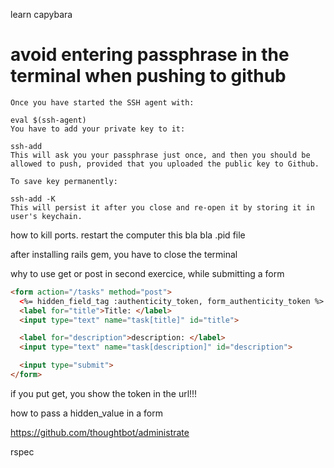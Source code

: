 learn capybara

# avoid entering passphrase in the terminal when pushing to github

```
Once you have started the SSH agent with:

eval $(ssh-agent)
You have to add your private key to it:

ssh-add
This will ask you your passphrase just once, and then you should be allowed to push, provided that you uploaded the public key to Github.

To save key permanently:

ssh-add -K  
This will persist it after you close and re-open it by storing it in user's keychain.
```

how to kill ports. restart the computer
this bla bla .pid file

after installing rails gem, you have to close the terminal


why to use get or post in second exercice, while submitting a form

```html
<form action="/tasks" method="post">
  <%= hidden_field_tag :authenticity_token, form_authenticity_token %>
  <label for="title">Title: </label>
  <input type="text" name="task[title]" id="title">

  <label for="description">description: </label>
  <input type="text" name="task[description]" id="description">

  <input type="submit">
</form>
```

if you put get, you show the token in the url!!!

how to pass a hidden_value in a form


https://github.com/thoughtbot/administrate

rspec















